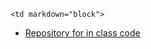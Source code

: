 	<td markdown="block">
* [Repository for in class code](https://github.com/jversoza/p4a-spring-16-examples/tree/master/p4a-class21)
</td>
	<td markdown="block">
</td>
	<td markdown="block">
<!--
* [](assignments/.html)
-->
</td>
